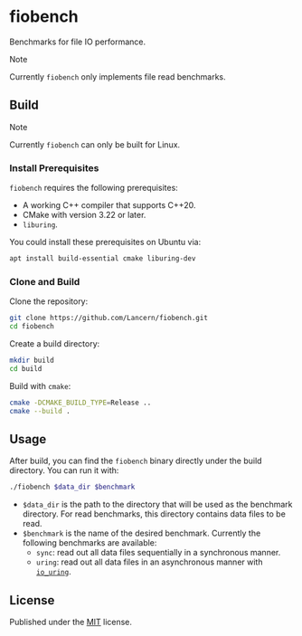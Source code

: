 # fiobench

Benchmarks for file IO performance.

> [!NOTE]
> Currently `fiobench` only implements file read benchmarks.

## Build

> [!NOTE]
> Currently `fiobench` can only be built for Linux.

### Install Prerequisites

`fiobench` requires the following prerequisites:

- A working C++ compiler that supports C++20.
- CMake with version 3.22 or later.
- `liburing`.

You could install these prerequisites on Ubuntu via:

```bash
apt install build-essential cmake liburing-dev
```

### Clone and Build

Clone the repository:

```bash
git clone https://github.com/Lancern/fiobench.git
cd fiobench
```

Create a build directory:

```bash
mkdir build
cd build
```

Build with `cmake`:

```bash
cmake -DCMAKE_BUILD_TYPE=Release ..
cmake --build .
```

## Usage

After build, you can find the `fiobench` binary directly under the build
directory. You can run it with:

```bash
./fiobench $data_dir $benchmark
```

- `$data_dir` is the path to the directory that will be used as the benchmark
  directory. For read benchmarks, this directory contains data files to be read.
- `$benchmark` is the name of the desired benchmark. Currently the following
  benchmarks are available:
  - `sync`: read out all data files sequentially in a synchronous manner.
  - `uring`: read out all data files in an asynchronous manner with
    [`io_uring`](https://man7.org/linux/man-pages/man7/io_uring.7.html).

## License

Published under the [MIT](./LICENSE) license.
